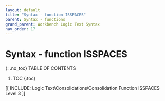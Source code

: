 ```yaml
---
layout: default
title: "Syntax - function ISSPACES"
parent: Syntax - functions
grand_parent: Workbench Logic Text Syntax
nav_order: 17
---
```

# Syntax - function ISSPACES
{: .no_toc}
TABLE OF CONTENTS 
1. TOC
{:toc}  

 [[ INCLUDE: Logic Text\Consolidations\Consolidation Function ISSPACES Level 3 ]]
